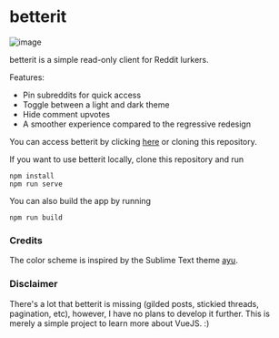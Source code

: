 # betterit

![image](https://user-images.githubusercontent.com/14242625/53856006-128b1c00-3f9e-11e9-8cbd-affc467e8f83.png)

betterit is a simple read-only client for Reddit lurkers. 

Features:

- Pin subreddits for quick access
- Toggle between a light and dark theme
- Hide comment upvotes
- A smoother experience compared to the regressive redesign

You can access betterit by clicking [here](https://sereneblue.github.io/betterit) or cloning this repository.

If you want to use betterit locally, clone this repository and run 

```
npm install
npm run serve
```

You can also build the app by running

```
npm run build
```

### Credits

The color scheme is inspired by the Sublime Text theme [ayu](https://github.com/dempfi/ayu).

### Disclaimer

There's a lot that betterit is missing (gilded posts, stickied threads, pagination, etc), however, I have no plans to develop it further. This is merely a simple project to learn more about VueJS. :)